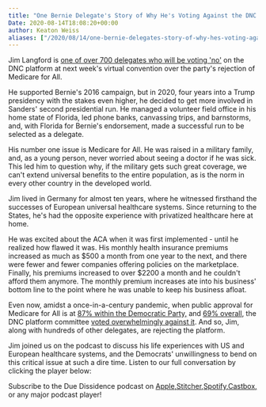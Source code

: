```yaml
---
title: "One Bernie Delegate's Story of Why He's Voting Against the DNC Platform"
Date: 2020-08-14T18:08:20+00:00
author: Keaton Weiss
aliases: ["/2020/08/14/one-bernie-delegates-story-of-why-hes-voting-against-the-dnc-platform"]
---
```


Jim Langford is [one of over 700 delegates who will be voting 'no'](https://www.forbes.com/sites/alisondurkee/2020/07/27/hundreds-of-democratic-delegates-vow-to-reject-platform-if-it-doesnt-include-medicare-for-all/) on the DNC platform at next week's virtual convention over the party's rejection of Medicare for All.

He supported Bernie's 2016 campaign, but in 2020, four years into a Trump presidency with the stakes even higher, he decided to get more involved in Sanders' second presidential run. He managed a volunteer field office in his home state of Florida, led phone banks, canvassing trips, and barnstorms, and, with Florida for Bernie's endorsement, made a successful run to be selected as a delegate.

His number one issue is Medicare for All. He was raised in a military family, and, as a young person, never worried about seeing a doctor if he was sick. This led him to question why, if the military gets such great coverage, we can't extend universal benefits to the entire population, as is the norm in every other country in the developed world.

Jim lived in Germany for almost ten years, where he witnessed firsthand the successes of European universal healthcare systems. Since returning to the States, he's had the opposite experience with privatized healthcare here at home.

He was excited about the ACA when it was first implemented - until he realized how flawed it was. His monthly health insurance premiums increased as much as \$500 a month from one year to the next, and there were fewer and fewer companies offering policies on the marketplace. Finally, his premiums increased to over \$2200 a month and he couldn't afford them anymore. The monthly premium increases ate into his business' bottom line to the point where he was unable to keep his business afloat.

Even now, amidst a once-in-a-century pandemic, when public approval for Medicare for All is at [87% within the Democratic Party,](https://www.newsweek.com/87-democrats-support-medicare-all-though-joe-biden-doesnt-1522833) and [69% overall](https://thehill.com/hilltv/what-americas-thinking/494602-poll-69-percent-of-voters-support-medicare-for-all), the DNC platform committee [voted overwhelmingly against it](https://khn.org/morning-breakout/democratic-platform-nixes-medicare-for-all/). And so, Jim, along with hundreds of other delegates, are rejecting the platform.

Jim joined us on the podcast to discuss his life experiences with US and European healthcare systems, and the Democrats' unwillingness to bend on this critical issue at such a dire time. Listen to our full conversation by clicking the player below:

Subscribe to the Due Dissidence podcast on [Apple,](https://podcasts.apple.com/us/podcast/due-dissidence/id1457244081)[Stitcher](https://www.stitcher.com/podcast/due-dissidence)[,](https://podcasts.apple.com/us/podcast/due-dissidence/id1457244081)[Spotify](https://open.spotify.com/show/3jDky0r8Cg0vlYuORwWhaE)[,](https://podcasts.apple.com/us/podcast/due-dissidence/id1457244081)[Castbox](https://castbox.fm/channel/Due-Dissidence%7D-id2086184?country=us)[,](https://podcasts.apple.com/us/podcast/due-dissidence/id1457244081) or any major podcast player!
